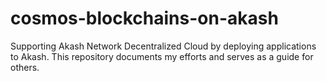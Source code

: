 # cosmos-blockchains-on-akash
Supporting Akash Network Decentralized Cloud by deploying applications to Akash.  This repository documents my efforts and serves as a guide for others.
